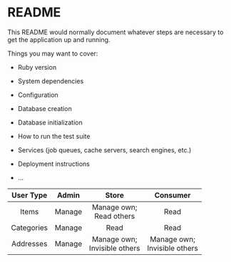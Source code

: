 # README

This README would normally document whatever steps are necessary to get the
application up and running.

Things you may want to cover:

* Ruby version

* System dependencies

* Configuration

* Database creation

* Database initialization

* How to run the test suite

* Services (job queues, cache servers, search engines, etc.)

* Deployment instructions

* ...

| User Type | Admin | Store | Consumer |
| :---:     | :---: | :---: | :---:    |
| Items | Manage | Manage own;<br />Read others | Read |
| Categories | Manage | Read | Read |
| Addresses | Manage | Manage own;<br />Invisible others | Manage own;<br />Invisible others |



